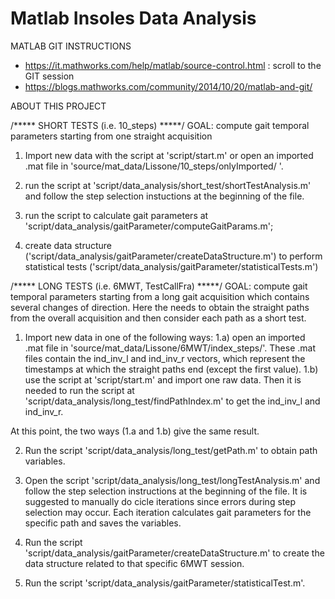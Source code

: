 # Matlab Insoles Data Analysis

MATLAB GIT INSTRUCTIONS

- https://it.mathworks.com/help/matlab/source-control.html : scroll to the GIT session
- https://blogs.mathworks.com/community/2014/10/20/matlab-and-git/


ABOUT THIS PROJECT

/***** SHORT TESTS (i.e. 10_steps) *****/
GOAL: compute gait temporal parameters starting from one straight acquisition

1) Import new data with the script at 'script/start.m' or open an imported .mat file in 'source/mat_data/Lissone/10_steps/onlyImported/ '. 

2) run the script at 'script/data_analysis/short_test/shortTestAnalysis.m' and follow the step selection instuctions at the beginning of the file.

3) run the script to calculate gait parameters at 'script/data_analysis/gaitParameter/computeGaitParams.m';

4) create data structure ('script/data_analysis/gaitParameter/createDataStructure.m') to perform statistical tests ('script/data_analysis/gaitParameter/statisticalTests.m')


/***** LONG TESTS (i.e. 6MWT, TestCallFra) *****/
GOAL: compute gait temporal parameters starting from a long gait acquisition which contains several changes of direction. Here the needs to obtain the straight paths from the overall acquisition and then consider each path as a short test.

1) Import new data in one of the following ways:
1.a) open an imported .mat file in 'source/mat_data/Lissone/6MWT/index_steps/'. 
These .mat files contain the ind_inv_l and ind_inv_r vectors, which represent the timestamps at which the straight paths end (except the first value).
1.b) use the script at 'script/start.m' and import one raw data. Then it is needed to run the script at 'script/data_analysis/long_test/findPathIndex.m' to get the ind_inv_l and ind_inv_r. 

At this point, the two ways (1.a and 1.b) give the same result.

2) Run the script 'script/data_analysis/long_test/getPath.m' to obtain path variables.

3) Open the script 'script/data_analysis/long_test/longTestAnalysis.m' and follow the step selection instructions at the beginning of the file.
It is suggested to manually do cicle iterations since errors during step selection may occur.
Each iteration calculates gait parameters for the specific path and saves the variables.

4) Run the script 'script/data_analysis/gaitParameter/createDataStructure.m' to create the data structure related to that specific 6MWT session.

5) Run the script 'script/data_analysis/gaitParameter/statisticalTest.m'.
